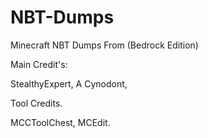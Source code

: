 # NBT-Dumps
Minecraft NBT Dumps From (Bedrock Edition)

Main Credit's: 

StealthyExpert,
A Cynodont,

Tool Credits.

MCCToolChest,
MCEdit.
